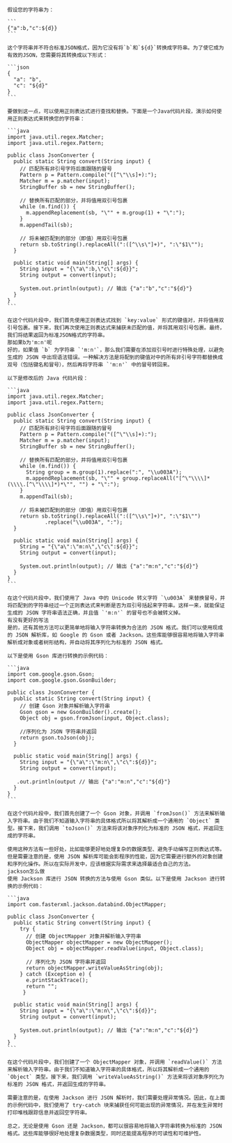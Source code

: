 ````
假设您的字符串为：

```
{"a":b,"c":${d}}
```

这个字符串并不符合标准JSON格式，因为它没有将`b`和`${d}`转换成字符串。为了使它成为有效的JSON，您需要将其转换成以下形式：

```json
{
  "a": "b",
  "c": "${d}"
}
```

要做到这一点，可以使用正则表达式进行查找和替换。下面是一个Java代码片段，演示如何使用正则表达式来转换您的字符串：

```java
import java.util.regex.Matcher;
import java.util.regex.Pattern;

public class JsonConverter {
  public static String convert(String input) {
    // 匹配所有非引号字符后面跟随的冒号
    Pattern p = Pattern.compile("([^\"\\s]+):");
    Matcher m = p.matcher(input);
    StringBuffer sb = new StringBuffer();
    
    // 替换所有匹配的部分，并将值用双引号包裹
    while (m.find()) {
      m.appendReplacement(sb, "\"" + m.group(1) + "\":");
    }
    m.appendTail(sb);
    
    // 将未被匹配到的部分（即值）用双引号包裹
    return sb.toString().replaceAll(":([^\\s\"]+)", ":\"$1\"");
  }
  
  public static void main(String[] args) {
    String input = "{\"a\":b,\"c\":${d}}";
    String output = convert(input);
    
    System.out.println(output); // 输出 {"a":"b","c":"${d}"}
  }
}
```

在这个代码片段中，我们首先使用正则表达式找到 `key:value` 形式的键值对，并将值用双引号包裹。接下来，我们再次使用正则表达式来捕获未匹配的值，并将其用双引号包裹。最终，我们将结果返回为标准JSON格式的字符串。
那如果b为'm:n'呢
好的，如果值 `b` 为字符串 `'m:n'`，那么我们需要在添加双引号时进行特殊处理，以避免生成的 JSON 中出现语法错误。一种解决方法是将配到的键值对中的所有非引号字符都替换成双号（包括键名和冒号），然后再将字符串 `'m:n'` 中的冒号转回来。

以下是修改后的 Java 代码片段：

```java
import java.util.regex.Matcher;
import java.util.regex.Pattern;

public class JsonConverter {
  public static String convert(String input) {
    // 匹配所有非引号字符后面跟随的冒号
    Pattern p = Pattern.compile("([^\"\\s]+):");
    Matcher m = p.matcher(input);
    StringBuffer sb = new StringBuffer();
    
    // 替换所有匹配的部分，并将值用双引号包裹
    while (m.find()) {
      String group = m.group(1).replace(":", "\\u003A");
      m.appendReplacement(sb, "\"" + group.replaceAll("[^\"\\\\]*(\\\\.[^\"\\\\]*)*\"", "") + "\":");
    }
    m.appendTail(sb);
    
    // 将未被匹配到的部分（即值）用双引号包裹
    return sb.toString().replaceAll(":([^\\s\"]+)", ":\"$1\"")
            .replace("\\u003A", ":");
  }
  
  public static void main(String[] args) {
    String = "{\"a\":\"m:n\",\"c\":${d}}";
    String output = convert(input);
    
    System.out.println(output); // 输出 {"a":"m:n","c":"${d}"}
  }
}
```

在这个代码片段中，我们使用了 Java 中的 Unicode 转义字符 `\u003A` 来替换冒号，并将匹配到的字符串经过一个正则表达式来判断是否为双引号括起来字符串。这样一来，就能保证生成的 JSON 字符串语法正确，并且值 `'m:n'` 的冒号也不会被转义掉。
有没有更好的写法
是的，还有其他方法可以更简单地将输入字符串转换为合法的 JSON 格式。我们可以使用现成的 JSON 解析库，如 Google 的 Gson 或者 Jackson。这些库能够很容易地将输入字符串解析成对象或者树形结构，并自动将其序列化为标准的 JSON 格式。

以下是使用 Gson 库进行转换的示例代码：

```java
import com.google.gson.Gson;
import com.google.gson.GsonBuilder;

public class JsonConverter {
  public static String convert(String input) {
    // 创建 Gson 对象并解析输入字符串
    Gson gson = new GsonBuilder().create();
    Object obj = gson.fromJson(input, Object.class);
    
    //序列化为 JSON 字符串并返回
    return gson.toJson(obj);
  }
  
  public static void main(String[] args) {
    String input = "{\"a\":\"m:n\",\"c\":${d}}";
    String output = convert(input);
    
   .out.println(output // 输出 {"a":"m:n","c":"${d}"}
  }
}
```

在这个代码片段中，我们首先创建了一个 Gson 对象，并调用 `fromJson()` 方法来解析输入字符串。由于我们不知道输入字符串的具体格式所以将其解析成一个通用的 `Object` 类型。接下来，我们调用 `toJson()` 方法来将该对象序列化为标准的 JSON 格式，并返回生成的字符串。

使用这种方法有一些好处，比如能够更好地处理复杂的数据类型、避免手动编写正则表达式等。但是需要注意的是，使用 JSON 解析库可能会影程序的性能，因为它需要进行额外的对象创建和序列化操作。所以在实际开发中，应该根据实际需求来选择最适合自己的方法。
jackson怎么做
使用 Jackson 库进行 JSON 转换的方法与使用 Gson 类似。以下是使用 Jackson 进行转换的示例代码：

```java
import com.fasterxml.jackson.databind.ObjectMapper;

public class JsonConverter {
  public static String convert(String input) {
    try {
      // 创建 ObjectMapper 对象并解析输入字符串
      ObjectMapper objectMapper = new ObjectMapper();
      Object obj = objectMapper.readValue(input, Object.class);
      
      // 序列化为 JSON 字符串并返回
      return objectMapper.writeValueAsString(obj);
    } catch (Exception e) {
      e.printStackTrace();
      return "";
     }
  
  public static void main(String[] args) {
    String input = "{\"a\":\"m:n\",\"c\":${d}}";
    String output = convert(input);
    
    System.out.println(output); // 输出 {"a":"m:n","c":"${d}"}
  }
}
```

在这个代码片段中，我们创建了一个 ObjectMapper 对象，并调用 `readValue()` 方法来解析输入字符串。由于我们不知道输入字符串的具体格式，所以将其解析成一个通用的 `Object` 类型。接下来，我们调用 `writeValueAsString()` 方法来将该对象序列化为标准的 JSON 格式，并返回生成的字符串。

需要注意的是，在使用 Jackson 进行 JSON 解析时，我们需要处理异常情况。因此，在上面的示例代码中，我们使用了 try-catch 块来捕获任何可能出现的异常情况，并在发生异常时打印堆栈跟踪信息并返回空字符串。

总之，无论是使用 Gson 还是 Jackson，都可以很容易地将输入字符串转换为标准的 JSON 格式。这些库能够很好地处理复杂数据类型，同时还能提高程序的可读性和可维护性。
````